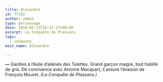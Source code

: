 ```yaml
---
title: Alexandre
id: 77193
author: admin
type: personnage
date: 2010-02-12T16:27:17+00:00
excerpt: La Conquête de Plassans
tags:
  - conquete
main_name: Alexandre

---
```

**—** Gardien à l&rsquo;Asile d&rsquo;aliénés des Tulettes. Grand garçon maigre, tout habillé de gris. De connivence avec Antoine Macquart, il assure l&rsquo;évasion de François Mouret. _(La Conquête de Plassans.)_
